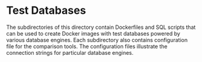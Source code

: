 # Test Databases
The subdirectories of this directory contain Dockerfiles and SQL scripts that can be used to create Docker images with test databases powered by various database engines. Each subdirectory also contains configuration file for the comparison tools. The configuration files illustrate the connection strings for particular database engines.